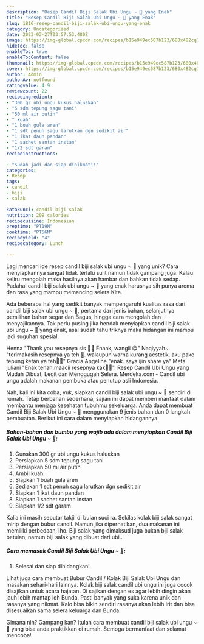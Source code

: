 ```yaml
---
description: "Resep Candil Biji Salak Ubi Ungu ~ 💜 yang Enak"
title: "Resep Candil Biji Salak Ubi Ungu ~ 💜 yang Enak"
slug: 1816-resep-candil-biji-salak-ubi-ungu-yang-enak
category: Uncategorized
date: 2023-03-27T03:57:53.480Z
image: https://img-global.cpcdn.com/recipes/b15e949ec587b123/680x482cq70/candil-biji-salak-ubi-ungu-foto-resep-utama.jpg
hideToc: false
enableToc: true
enableTocContent: false
thumbnail: https://img-global.cpcdn.com/recipes/b15e949ec587b123/680x482cq70/candil-biji-salak-ubi-ungu-foto-resep-utama.jpg
cover: https://img-global.cpcdn.com/recipes/b15e949ec587b123/680x482cq70/candil-biji-salak-ubi-ungu-foto-resep-utama.jpg
author: Admin
authorAv: notfound
ratingvalue: 4.9
reviewcount: 22
recipeingredient:
- "300 gr ubi ungu kukus haluskan"
- "5 sdm tepung sagu tani"
- "50 ml air putih"
- " kuah"
- "1 buah gula aren"
- "1 sdt penuh sagu larutkan dgn sedikit air"
- "1 ikat daun pandan"
- "1 sachet santan instan"
- "1/2 sdt garam"
recipeinstructions:

- "Sudah jadi dan siap dinikmati!"
categories:
- Resep
tags:
- candil
- biji
- salak

katakunci: candil biji salak 
nutrition: 209 calories
recipecuisine: Indonesian
preptime: "PT19M"
cooktime: "PT56M"
recipeyield: "4"
recipecategory: Lunch

---
```





Lagi mencari ide resep candil biji salak ubi ungu ~ 💜 yang unik? Cara menyiapkannya sangat tidak terlalu sulit namun tidak gampang juga. Kalau keliru mengolah maka hasilnya akan hambar dan bahkan tidak sedap. Padahal candil biji salak ubi ungu ~ 💜 yang enak harusnya sih punya aroma dan rasa yang mampu memancing selera Kita.





Ada beberapa hal yang sedikit banyak mempengaruhi kualitas rasa dari candil biji salak ubi ungu ~ 💜, pertama dari jenis bahan, selanjutnya pemilihan bahan segar dan Bagus, hingga cara mengolah dan menyajikannya. Tak perlu pusing jika hendak menyiapkan candil biji salak ubi ungu ~ 💜 yang enak,      asal sudah tahu triknya maka hidangan ini mampu jadi suguhan spesial.














Henna &#34;Thank you resepnya sis 🙏🏻 Enaak, wangii 😋&#34; Naqiyyah~ &#34;terimakasih resepnya ya teh 💜. walaupun warna kurang aestetik. aku pake tepung ketan ya teh🙏🏻&#34; Gracia Angeline &#34;enak. saya ijin share ya&#34; Meta juliani &#34;Enak tenan,maacii resepnya kak🥰🥰&#34;. Resep Candil Ubi Ungu yang Mudah Dibuat, Legit dan Menggugah Selera. Merdeka.com - Candil ubi ungu adalah makanan pembuka atau penutup asli Indonesia.






Nah, kali ini kita coba, yuk, siapkan candil biji salak ubi ungu ~ 💜 sendiri di rumah. Tetap berbahan sederhana, sajian ini dapat memberi manfaat dalam membantu menjaga kesehatan tubuhmu sekeluarga. Anda dapat membuat Candil Biji Salak Ubi Ungu ~ 💜 menggunakan 9 jenis bahan dan 0 langkah pembuatan. Berikut ini cara dalam menyiapkan hidangannya.

<!--inarticleads1-->

##### Bahan-bahan dan bumbu yang wajib ada dalam menyiapkan Candil Biji Salak Ubi Ungu ~ 💜:

1. Gunakan 300 gr ubi ungu kukus haluskan
1. Persiapkan 5 sdm tepung sagu tani
1. Persiapkan 50 ml air putih
1. Ambil  kuah:
1. Siapkan 1 buah gula aren
1. Sediakan 1 sdt penuh sagu larutkan dgn sedikit air
1. Siapkan 1 ikat daun pandan
1. Siapkan 1 sachet santan instan
1. Siapkan 1/2 sdt garam


Kalia ini masih seputar takjil di bulan suci ra. Sekilas kolak biji salak sangat mirip dengan bubur candil. Namun jika diperhatikan, dua makanan ini memiliki perbedaan, lho. Biji salak yang dimaksud juga bukan biji salak betulan, namun biji salak yang dibuat dari ubi.. 

<!--inarticleads2-->

##### Cara memasak Candil Biji Salak Ubi Ungu ~ 💜:


1. Selesai dan siap dihidangkan!

Lihat juga cara membuat Bubur Candil / Kolak Biji Salak Ubi Ungu dan masakan sehari-hari lainnya. Kolak biji salak candil ubi ungu ini juga cocok disajikan untuk acara hajatan. Di sajikan dengan es agar lebih dingin akan jauh lebih mantap loh Bunda. Pasti banyak yang suka karena unik dan rasanya yang nikmat. Kalo bisa bikin sendiri rasanya akan lebih irit dan bisa disesuaikan sama selera keluarga dan Bunda. 

Gimana nih? Gampang kan? Itulah cara membuat candil biji salak ubi ungu ~ 💜 yang bisa anda praktikkan di rumah. Semoga bermanfaat dan selamat mencoba!
